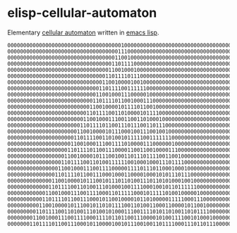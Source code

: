# elisp-cellular-automaton

Elementary [cellular automaton](https://en.wikipedia.org/wiki/Rule_30)
written in [emacs lisp](https://www.gnu.org/software/emacs/manual/html_node/eintr/List-Processing.html#List-Processing).

	0000000000000000000000000000000000001000000000000000000000000000000000000
	0000000000000000000000000000000000011100000000000000000000000000000000000
	0000000000000000000000000000000000110010000000000000000000000000000000000
	0000000000000000000000000000000001101111000000000000000000000000000000000
	0000000000000000000000000000000011001000100000000000000000000000000000000
	0000000000000000000000000000000110111101110000000000000000000000000000000
	0000000000000000000000000000001100100001001000000000000000000000000000000
	0000000000000000000000000000011011110011111100000000000000000000000000000
	0000000000000000000000000000110010001110000010000000000000000000000000000
	0000000000000000000000000001101111011001000111000000000000000000000000000
	0000000000000000000000000011001000010111101100100000000000000000000000000
	0000000000000000000000000110111100110100001011110000000000000000000000000
	0000000000000000000000001100100011100110011010001000000000000000000000000
	0000000000000000000000011011110110011101110011011100000000000000000000000
	0000000000000000000000110010000101110001001110010010000000000000000000000
	0000000000000000000001101111001101001011111001111111000000000000000000000
	0000000000000000000011001000111001111010000111000000100000000000000000000
	0000000000000000000110111101100111000011001100100001110000000000000000000
	0000000000000000001100100001011100100110111011110011001000000000000000000
	0000000000000000011011110011010011111100100010001110111100000000000000000
	0000000000000000110010001110011110000011110111011000100010000000000000000
	0000000000000001101111011001110001000110000100010101110111000000000000000
	0000000000000011001000010111001011101101001110110101000100100000000000000
	0000000000000110111100110100111010001001111000100101101111110000000000000
	0000000000001100100011100111100011011111000101111101001000001000000000000
	0000000000011011110110011100010110010000101101000001111100011100000000000
	0000000000110010000101110010110101111001101001100011000010110010000000000
	0000000001101111001101001110100101000111001111010110100110101111000000000
	0000000011001000111001111000111101101100111000010100111100101000100000000
	0000000110111101100111000101100001001011100100110111100011101101110000000
